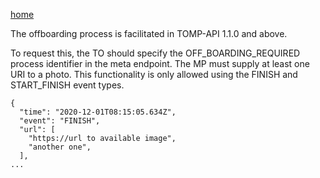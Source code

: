 [home](https://github.com/TOMP-WG/TOMP-API/wiki)  

The offboarding process is facilitated in TOMP-API 1.1.0 and above.  

To request this, the TO should specify the OFF_BOARDING_REQUIRED process identifier in the meta endpoint. The MP must supply at least one URI to a photo. This functionality is only allowed using the FINISH and START_FINISH event types.  
```
{
  "time": "2020-12-01T08:15:05.634Z",
  "event": "FINISH",
  "url": [
    "https://url to available image",
    "another one",
  ],
...
```